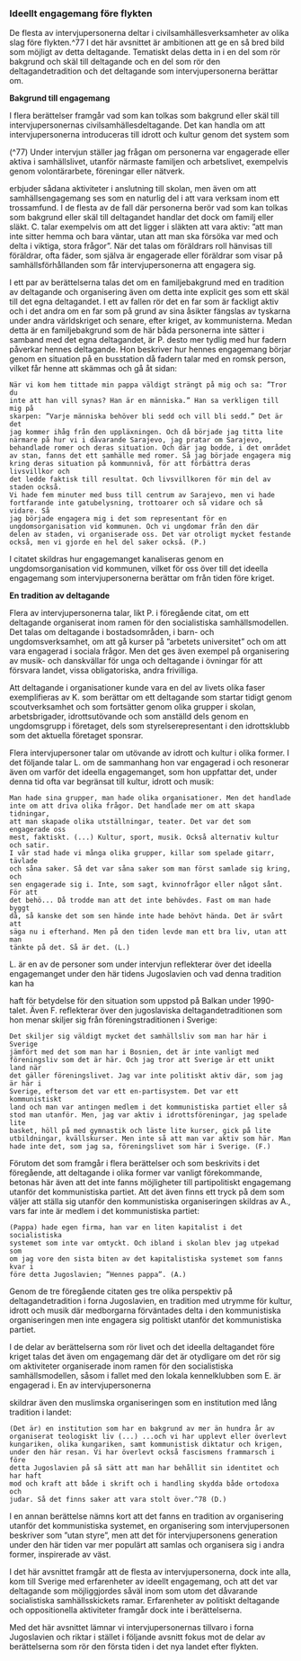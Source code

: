 ### Ideellt engagemang före flykten

De flesta av intervjupersonerna deltar i civilsamhällesverksamheter av olika slag
före flykten.^77 I det här avsnittet är ambitionen att ge en så bred bild som möjligt
av detta deltagande. Tematiskt delas detta in i en del som rör bakgrund och skäl
till deltagande och en del som rör den deltagandetradition och det deltagande som
intervjupersonerna berättar om.

**Bakgrund till engagemang**

I flera berättelser framgår vad som kan tolkas som bakgrund eller skäl till
intervjupersonernas civilsamhällesdeltagande. Det kan handla om att
intervjupersonerna introduceras till idrott och kultur genom det system som

(^77) Under intervjun ställer jag frågan om personerna var engagerade eller aktiva i samhällslivet,
utanför närmaste familjen och arbetslivet, exempelvis genom volontärarbete, föreningar eller
nätverk.


erbjuder sådana aktiviteter i anslutning till skolan, men även om att
samhällsengagemang ses som en naturlig del i att vara verksam inom ett
trossamfund. I de flesta av de fall där personerna berör vad som kan tolkas som
bakgrund eller skäl till deltagandet handlar det dock om familj eller släkt. C. talar
exempelvis om att det ligger i släkten att vara aktiv: ”att man inte sitter hemma
och bara väntar, utan att man ska försöka var med och delta i viktiga, stora frågor”.
När det talas om föräldrars roll hänvisas till föräldrar, ofta fäder, som själva är
engagerade eller föräldrar som visar på samhällsförhållanden som får
intervjupersonerna att engagera sig.

I ett par av berättelserna talas det om en familjebakgrund med en tradition av
deltagande och organisering även om detta inte explicit ges som ett skäl till det
egna deltagandet. I ett av fallen rör det en far som är fackligt aktiv och i det andra
om en far som på grund av sina åsikter fängslas av tyskarna under andra
världskriget och senare, efter kriget, av kommunisterna. Medan detta är en
familjebakgrund som de här båda personerna inte sätter i samband med det egna
deltagandet, är P. desto mer tydlig med hur fadern påverkar hennes deltagande.
Hon beskriver hur hennes engagemang börjar genom en situation på en
busstation då fadern talar med en romsk person, vilket får henne att skämmas och
gå åt sidan:

```
När vi kom hem tittade min pappa väldigt strängt på mig och sa: ”Tror du
inte att han vill synas? Han är en människa.” Han sa verkligen till mig på
skarpen: ”Varje människa behöver bli sedd och vill bli sedd.” Det är det
jag kommer ihåg från den uppläxningen. Och då började jag titta lite
närmare på hur vi i dåvarande Sarajevo, jag pratar om Sarajevo,
behandlade romer och deras situation. Och där jag bodde, i det området
av stan, fanns det ett samhälle med romer. Så jag började engagera mig
kring deras situation på kommunnivå, för att förbättra deras livsvillkor och
det ledde faktisk till resultat. Och livsvillkoren för min del av staden också.
Vi hade fem minuter med buss till centrum av Sarajevo, men vi hade
fortfarande inte gatubelysning, trottoarer och så vidare och så vidare. Så
jag började engagera mig i det som representant för en
ungdomsorganisation vid kommunen. Och vi ungdomar från den där
delen av staden, vi organiserade oss. Det var otroligt mycket festande
också, men vi gjorde en hel del saker också. (P.)
```

I citatet skildras hur engagemanget kanaliseras genom en ungdomsorganisation
vid kommunen, vilket för oss över till det ideella engagemang som
intervjupersonerna berättar om från tiden före kriget.

**En tradition av deltagande**

Flera av intervjupersonerna talar, likt P. i föregående citat, om ett deltagande
organiserat inom ramen för den socialistiska samhällsmodellen. Det talas om
deltagande i bostadsområden, i barn- och ungdomsverksamhet, om att gå kurser
på ”arbetets universitet” och om att vara engagerad i sociala frågor. Men det ges
även exempel på organisering av musik- och danskvällar för unga och deltagande
i övningar för att försvara landet, vissa obligatoriska, andra frivilliga.

Att deltagande i organisationer kunde vara en del av livets olika faser exemplifieras
av K. som berättar om ett deltagande som startar tidigt genom scoutverksamhet
och som fortsätter genom olika grupper i skolan, arbetsbrigader, idrottsutövande
och som anställd dels genom en ungdomsgrupp i företaget, dels som
styrelserepresentant i den idrottsklubb som det aktuella företaget sponsrar.

Flera intervjupersoner talar om utövande av idrott och kultur i olika former. I det
följande talar L. om de sammanhang hon var engagerad i och resonerar även om
varför det ideella engagemanget, som hon uppfattar det, under denna tid ofta var
begränsat till kultur, idrott och musik:

```
Man hade sina grupper, man hade olika organisationer. Men det handlade
inte om att driva olika frågor. Det handlade mer om att skapa tidningar,
att man skapade olika utställningar, teater. Det var det som engagerade oss
mest, faktiskt. (...) Kultur, sport, musik. Också alternativ kultur och satir.
I vår stad hade vi många olika grupper, killar som spelade gitarr, tävlade
och såna saker. Så det var såna saker som man först samlade sig kring, och
sen engagerade sig i. Inte, som sagt, kvinnofrågor eller något sånt. För att
det behö... Då trodde man att det inte behövdes. Fast om man hade byggt
då, så kanske det som sen hände inte hade behövt hända. Det är svårt att
säga nu i efterhand. Men på den tiden levde man ett bra liv, utan att man
tänkte på det. Så är det. (L.)
```
L. är en av de personer som under intervjun reflekterar över det ideella
engagemanget under den här tidens Jugoslavien och vad denna tradition kan ha


haft för betydelse för den situation som uppstod på Balkan under 1990-talet. Även
F. reflekterar över den jugoslaviska deltagandetraditionen som hon menar skiljer
sig från föreningstraditionen i Sverige:

```
Det skiljer sig väldigt mycket det samhällsliv som man har här i Sverige
jämfört med det som man har i Bosnien, det är inte vanligt med
föreningsliv som det är här. Och jag tror att Sverige är ett unikt land när
det gäller föreningslivet. Jag var inte politiskt aktiv där, som jag är här i
Sverige, eftersom det var ett en-partisystem. Det var ett kommunistiskt
land och man var antingen medlem i det kommunistiska partiet eller så
stod man utanför. Men, jag var aktiv i idrottsföreningar, jag spelade lite
basket, höll på med gymnastik och läste lite kurser, gick på lite
utbildningar, kvällskurser. Men inte så att man var aktiv som här. Man
hade inte det, som jag sa, föreningslivet som här i Sverige. (F.)
```
Förutom det som framgår i flera berättelser och som beskrivits i det föregående,
att deltagande i olika former var vanligt förekommande, betonas här även att det
inte fanns möjligheter till partipolitiskt engagemang utanför det kommunistiska
partiet. Att det även finns ett tryck på dem som väljer att ställa sig utanför den
kommunistiska organiseringen skildras av A., vars far inte är medlem i det
kommunistiska partiet:

```
(Pappa) hade egen firma, han var en liten kapitalist i det socialistiska
systemet som inte var omtyckt. Och ibland i skolan blev jag utpekad som
om jag vore den sista biten av det kapitalistiska systemet som fanns kvar i
före detta Jugoslavien; ”Hennes pappa”. (A.)
```
Genom de tre föregående citaten ges tre olika perspektiv på deltagandetradition i
forna Jugoslavien, en tradition med utrymme för kultur, idrott och musik där
medborgarna förväntades delta i den kommunistiska organiseringen men inte
engagera sig politiskt utanför det kommunistiska partiet.

I de delar av berättelserna som rör livet och det ideella deltagandet före kriget
talas det även om engagemang där det är otydligare om det rör sig om aktiviteter
organiserade inom ramen för den socialistiska samhällsmodellen, såsom i fallet
med den lokala kennelklubben som E. är engagerad i. En av intervjupersonerna


skildrar även den muslimska organiseringen som en institution med lång tradition
i landet:

```
(Det är) en institution som har en bakgrund av mer än hundra år av
organiserat teologiskt liv (...) ...och vi har upplevt eller överlevt
kungariken, olika kungariken, samt kommunistisk diktatur och krigen,
under den här resan. Vi har överlevt också fascismens frammarsch i före
detta Jugoslavien på så sätt att man har behållit sin identitet och har haft
mod och kraft att både i skrift och i handling skydda både ortodoxa och
judar. Så det finns saker att vara stolt över.^78 (D.)
```
I en annan berättelse nämns kort att det fanns en tradition av organisering utanför
det kommunistiska systemet, en organisering som intervjupersonen beskriver som
”utan styre”, men att det för intervjupersonens generation under den här tiden
var mer populärt att samlas och organisera sig i andra former, inspirerade av väst.

I det här avsnittet framgår att de flesta av intervjupersonerna, dock inte alla, kom
till Sverige med erfarenheter av ideellt engagemang, och att det var deltagande
som möjliggjordes såväl inom som utom det dåvarande socialistiska
samhällsskickets ramar. Erfarenheter av politiskt deltagande och oppositionella
aktiviteter framgår dock inte i berättelserna.

Med det här avsnittet lämnar vi intervjupersonernas tillvaro i forna Jugoslavien
och riktar i stället i följande avsnitt fokus mot de delar av berättelserna som rör
den första tiden i det nya landet efter flykten.

